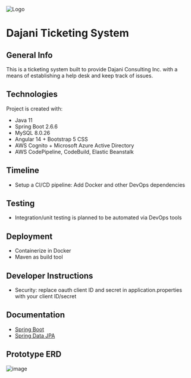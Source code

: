![Logo](https://dajanico.com/wp-content/uploads/2022/02/Dajanico-Logo.png)

# Dajani Ticketing System

## General Info
This is a ticketing system built to provide Dajani Consulting Inc. with a means of establishing a help desk and keep track of issues.

## Technologies
Project is created with:
* Java 11
* Spring Boot 2.6.6
* MySQL 8.0.26
* Angular 14 + Bootstrap 5 CSS
* AWS Cognito + Microsoft Azure Active Directory
* AWS CodePipeline, CodeBuild, Elastic Beanstalk

## Timeline
- Setup a CI/CD pipeline: Add Docker and other DevOps dependencies

## Testing
- Integration/unit testing is planned to be automated via DevOps tools

## Deployment
- Containerize in Docker
- Maven as build tool

## Developer Instructions
- Security: replace oauth client ID and secret in application.properties with your client ID/secret

## Documentation
- [Spring Boot](https://docs.spring.io/spring-boot/docs/current/reference/htmlsingle/)
- [Spring Data JPA](https://docs.spring.io/spring-data/jpa/docs/current/reference/html/)


## Prototype ERD
![image](https://drive.google.com/uc?export=view&id=1ibhYAdo-AO46mM2XA1NBq2tuXvB1CC0d)

